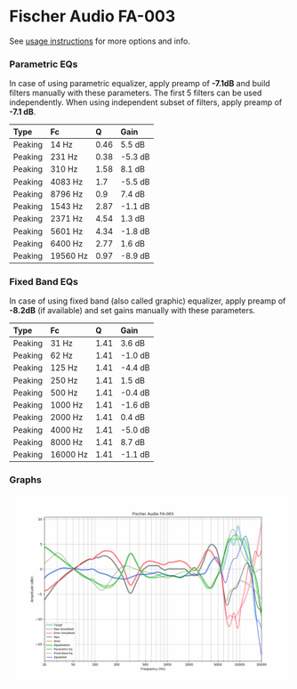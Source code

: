 # Fischer Audio FA-003
See [usage instructions](https://github.com/jaakkopasanen/AutoEq#usage) for more options and info.

### Parametric EQs
In case of using parametric equalizer, apply preamp of **-7.1dB** and build filters manually
with these parameters. The first 5 filters can be used independently.
When using independent subset of filters, apply preamp of **-7.1 dB**.

| Type    | Fc       |    Q | Gain    |
|:--------|:---------|:-----|:--------|
| Peaking | 14 Hz    | 0.46 | 5.5 dB  |
| Peaking | 231 Hz   | 0.38 | -5.3 dB |
| Peaking | 310 Hz   | 1.58 | 8.1 dB  |
| Peaking | 4083 Hz  | 1.7  | -5.5 dB |
| Peaking | 8796 Hz  | 0.9  | 7.4 dB  |
| Peaking | 1543 Hz  | 2.87 | -1.1 dB |
| Peaking | 2371 Hz  | 4.54 | 1.3 dB  |
| Peaking | 5601 Hz  | 4.34 | -1.8 dB |
| Peaking | 6400 Hz  | 2.77 | 1.6 dB  |
| Peaking | 19560 Hz | 0.97 | -8.9 dB |

### Fixed Band EQs
In case of using fixed band (also called graphic) equalizer, apply preamp of **-8.2dB**
(if available) and set gains manually with these parameters.

| Type    | Fc       |    Q | Gain    |
|:--------|:---------|:-----|:--------|
| Peaking | 31 Hz    | 1.41 | 3.6 dB  |
| Peaking | 62 Hz    | 1.41 | -1.0 dB |
| Peaking | 125 Hz   | 1.41 | -4.4 dB |
| Peaking | 250 Hz   | 1.41 | 1.5 dB  |
| Peaking | 500 Hz   | 1.41 | -0.4 dB |
| Peaking | 1000 Hz  | 1.41 | -1.6 dB |
| Peaking | 2000 Hz  | 1.41 | 0.4 dB  |
| Peaking | 4000 Hz  | 1.41 | -5.0 dB |
| Peaking | 8000 Hz  | 1.41 | 8.7 dB  |
| Peaking | 16000 Hz | 1.41 | -1.1 dB |

### Graphs
![](./Fischer%20Audio%20FA-003.png)